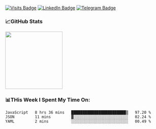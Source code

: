 [![Visits Badge](https://badges.pufler.dev/visits/dimidroll450/dimidroll450)](https://github.com/dimidroll450)
[![LinkedIn Badge](https://img.shields.io/badge/-LinkedIn-0e76a8?style=flat-square&logo=Linkedin&logoColor=white)](https://www.linkedin.com/in/dmitry-kvashchauskas/)
[![Telegram Badge](https://img.shields.io/badge/-Telegram-0088cc?style=flat-square&logo=Telegram&logoColor=white)](https://t.me/kvashchauskas)

### 📈GitHub Stats
<p>
  <img height="180em" src="https://github-readme-stats.vercel.app/api?username=dimidroll450&show_icons=true&hide_border=true&&count_private=true&include_all_commits=true" />
</p>

### 📊THis Week I Spent My Time On:
<!--START_SECTION:waka-->
```text
JavaScript   8 hrs 36 mins   ████████████████████████▒   97.20 % 
JSON         11 mins         ▓░░░░░░░░░░░░░░░░░░░░░░░░   02.24 % 
YAML         2 mins          ░░░░░░░░░░░░░░░░░░░░░░░░░   00.49 % 
```
<!--END_SECTION:waka-->
